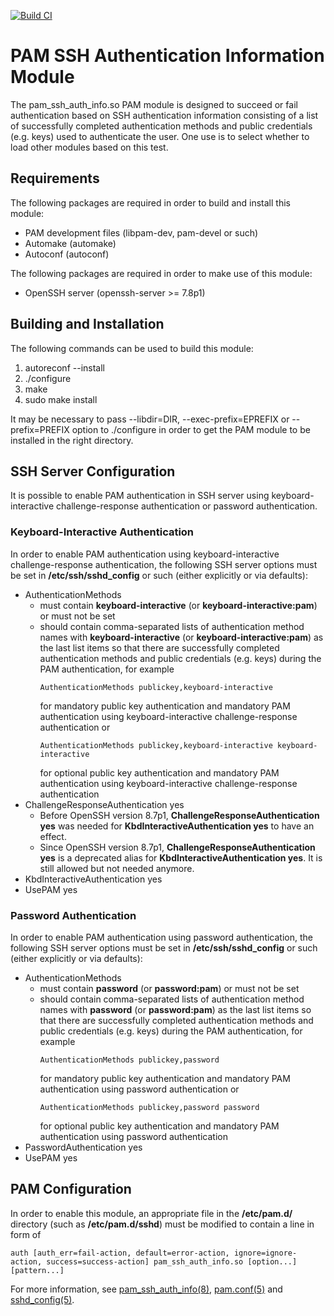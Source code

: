 [![Build CI](https://github.com/eehakkin/pam-ssh-auth-info/actions/workflows/build.yml/badge.svg)](https://github.com/eehakkin/pam-ssh-auth-info/actions/workflows/build.yml)

# PAM SSH Authentication Information Module

The pam_ssh_auth_info.so PAM module is designed to succeed or fail
authentication based on SSH authentication information consisting of a
list of successfully completed authentication methods and public
credentials (e.g. keys) used to authenticate the user.
One use is to select whether to load other modules based on this test.

## Requirements

The following packages are required in order to build and install this
module:

* PAM development files (libpam-dev, pam-devel or such)
* Automake (automake)
* Autoconf (autoconf)

The following packages are required in order to make use of this module:

* OpenSSH server (openssh-server >= 7.8p1)

## Building and Installation

The following commands can be used to build this module:

1. autoreconf --install
2. ./configure
3. make
4. sudo make install

It may be necessary to pass
--libdir=DIR,
--exec-prefix=EPREFIX or
--prefix=PREFIX
option to ./configure in order to get the PAM module to be installed in
the right directory.

## SSH Server Configuration

It is possible to enable PAM authentication in SSH server using
keyboard-interactive challenge-response authentication or
password authentication.

### Keyboard-Interactive Authentication

In order to enable PAM authentication using keyboard-interactive
challenge-response authentication, the following SSH server options must
be set in **/etc/ssh/sshd_config** or such (either explicitly or via
defaults):

* AuthenticationMethods
  - must contain **keyboard-interactive** (or
    **keyboard-interactive:pam**) or must not be set
  - should contain comma-separated lists of authentication method names
    with **keyboard-interactive** (or **keyboard-interactive:pam**) as
    the last list items so that there are successfully completed
    authentication methods and public credentials (e.g. keys) during
    the PAM authentication, for example
    ```
    AuthenticationMethods publickey,keyboard-interactive
    ```
    for mandatory public key authentication and
    mandatory PAM authentication
    using keyboard-interactive challenge-response authentication or
    ```
    AuthenticationMethods publickey,keyboard-interactive keyboard-interactive
    ```
    for optional public key authentication and
    mandatory PAM authentication
    using keyboard-interactive challenge-response authentication
* ChallengeResponseAuthentication yes
  - Before OpenSSH version 8.7p1, **ChallengeResponseAuthentication
    yes** was needed for **KbdInteractiveAuthentication yes** to have an
    effect.
  - Since OpenSSH version 8.7p1, **ChallengeResponseAuthentication yes**
    is a deprecated alias for **KbdInteractiveAuthentication yes**. It
    is still allowed but not needed anymore.
* KbdInteractiveAuthentication yes
* UsePAM yes

### Password Authentication

In order to enable PAM authentication using password authentication,
the following SSH server options must be set in **/etc/ssh/sshd_config**
or such (either explicitly or via defaults):

* AuthenticationMethods
  - must contain **password** (or **password:pam**) or must not be set
  - should contain comma-separated lists of authentication method names
    with **password** (or **password:pam**) as the last list items so
    that there are successfully completed authentication methods and
    public credentials (e.g. keys) during the PAM authentication, for
    example
    ```
    AuthenticationMethods publickey,password
    ```
    for mandatory public key authentication and
    mandatory PAM authentication using password authentication or
    ```
    AuthenticationMethods publickey,password password
    ```
    for optional public key authentication and
    mandatory PAM authentication using password authentication
* PasswordAuthentication yes
* UsePAM yes

## PAM Configuration

In order to enable this module, an appropriate file in
the **/etc/pam.d/** directory (such as **/etc/pam.d/sshd**) must be
modified to contain a line in form of

    auth [auth_err=fail-action, default=error-action, ignore=ignore-action, success=success-action] pam_ssh_auth_info.so [option...] [pattern...]

For more information,
see
[pam_ssh_auth_info(8)](https://github.Eero.Häkkinen.fi/pam-ssh-auth-info),
[pam.conf(5)](https://manpages.debian.org/pam.conf.5) and
[sshd_config(5)](https://manpages.debian.org/sshd_config.5).
